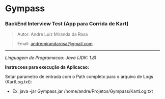 # Gympass
### BackEnd Interview Test (App para Corrida de Kart)
> Autor: Andre Luiz Miranda da Rosa

> Email: andremirandarosa@gmail.com

------------
*Linguagem de Programacao: Java (JDK: 1.8)*

**Instrucoes para execução da Aplicacao:**

Setar parametro de entrada com o Path completo para o arquivo de Logs (KartLog.txt):
- Ex: java -jar Gympass.jar /home/andre/Projetos/Gympass/KartLog.txt